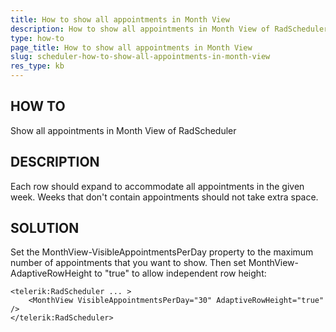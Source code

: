 ```yaml
---
title: How to show all appointments in Month View
description: How to show all appointments in Month View of RadScheduler. Check it now!
type: how-to
page_title: How to show all appointments in Month View
slug: scheduler-how-to-show-all-appointments-in-month-view
res_type: kb
---
```



## HOW TO 
   
 Show all appointments in Month View of RadScheduler
   
## DESCRIPTION  
   
Each row should expand to accommodate all appointments in the given week. Weeks that don't contain appointments should not take extra space.
   
## SOLUTION   
   
 Set the MonthView-VisibleAppointmentsPerDay property to the maximum number of appointments that you want to show. Then set MonthView-AdaptiveRowHeight to "true" to allow independent row height:  
   
````ASPX
<telerik:RadScheduler ... >
    <MonthView VisibleAppointmentsPerDay="30" AdaptiveRowHeight="true" />
</telerik:RadScheduler>
````

  